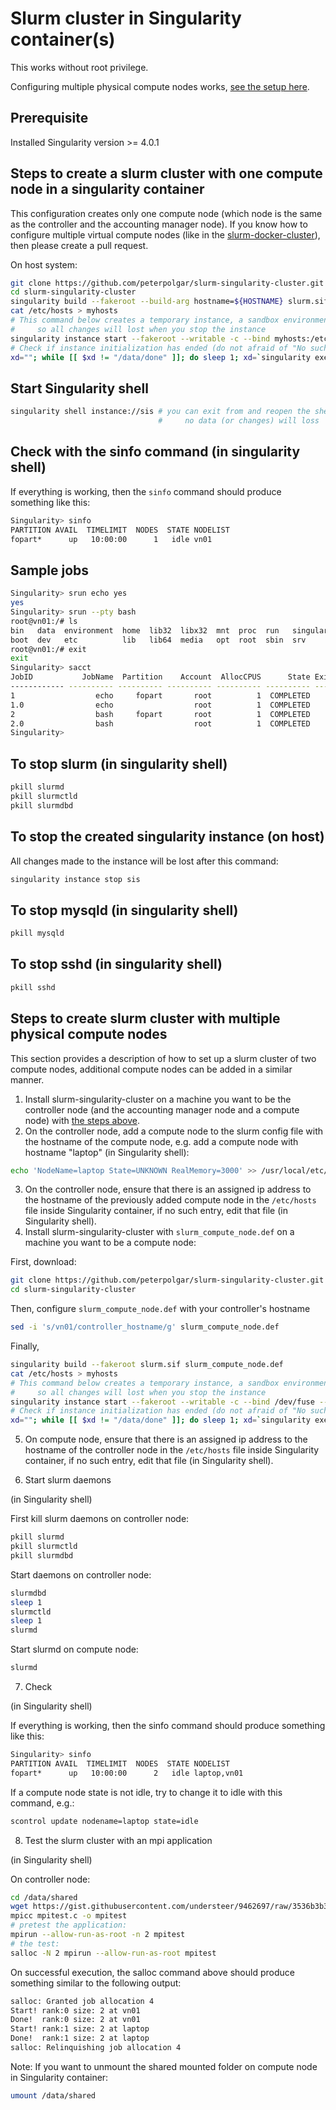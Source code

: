 # Slurm cluster in Singularity container(s)

This works without root privilege.

Configuring multiple physical compute nodes works, [see the setup here](#steps-to-create-slurm-cluster-with-multiple-physical-compute-nodes).

## Prerequisite
Installed Singularity version >= 4.0.1

## Steps to create a slurm cluster with one compute node in a singularity container

This configuration creates only one compute node (which node is the same as the controller and the accounting manager node). If you know how to configure multiple virtual compute nodes (like in the [slurm-docker-cluster](https://github.com/giovtorres/slurm-docker-cluster)), then please create a pull request.

On host system:
```bash
git clone https://github.com/peterpolgar/slurm-singularity-cluster.git
cd slurm-singularity-cluster
singularity build --fakeroot --build-arg hostname=${HOSTNAME} slurm.sif slurm.def
cat /etc/hosts > myhosts
# This command below creates a temporary instance, a sandbox environment,
#     so all changes will lost when you stop the instance
singularity instance start --fakeroot --writable -c --bind myhosts:/etc/hosts slurm.sif sis
# Check if instance initialization has ended (do not afraid of "No such file or directory" output):
xd=""; while [[ $xd != "/data/done" ]]; do sleep 1; xd=`singularity exec instance://sis ls /data/done`; done
```

## Start Singularity shell

```bash
singularity shell instance://sis # you can exit from and reopen the shell,
                                 #     no data (or changes) will loss
```

## Check with the sinfo command (in singularity shell)

If everything is working, then the ```sinfo``` command should produce something like this:

```bash
Singularity> sinfo
PARTITION AVAIL  TIMELIMIT  NODES  STATE NODELIST
fopart*      up   10:00:00      1   idle vn01
```

## Sample jobs
```bash
Singularity> srun echo yes
yes
Singularity> srun --pty bash
root@vn01:/# ls
bin   data  environment  home  lib32  libx32  mnt  proc  run   singularity  sys  usr
boot  dev   etc          lib   lib64  media   opt  root  sbin  srv          tmp  var
root@vn01:/# exit
exit
Singularity> sacct
JobID           JobName  Partition    Account  AllocCPUS      State ExitCode
------------ ---------- ---------- ---------- ---------- ---------- --------
1                  echo     fopart       root          1  COMPLETED      0:0
1.0                echo                  root          1  COMPLETED      0:0
2                  bash     fopart       root          1  COMPLETED      0:0
2.0                bash                  root          1  COMPLETED      0:0
Singularity> 
```

## To stop slurm (in singularity shell)

```bash
pkill slurmd
pkill slurmctld
pkill slurmdbd
```

## To stop the created singularity instance (on host)

All changes made to the instance will be lost after this command:

```bash
singularity instance stop sis
```

## To stop mysqld (in singularity shell)

```bash
pkill mysqld
```

## To stop sshd (in singularity shell)

```bash
pkill sshd
```

## Steps to create slurm cluster with multiple physical compute nodes

This section provides a description of how to set up a slurm cluster of two compute nodes, additional compute nodes can be added in a similar manner.

1. Install slurm-singularity-cluster on a machine you want to be the controller node (and the accounting manager node and a compute node) with [the steps above](#steps-to-create-a-slurm-cluster-with-one-compute-node-in-a-singularity-container).
2. On the controller node, add a compute node to the slurm config file with the hostname of the compute node, e.g. add a compute node with hostname "laptop" (in Singularity shell):
```bash
echo 'NodeName=laptop State=UNKNOWN RealMemory=3000' >> /usr/local/etc/slurm.conf
```
3. On the controller node, ensure that there is an assigned ip address to the hostname of the previously added compute node in the ```/etc/hosts``` file inside Singularity container, if no such entry, edit that file (in Singularity shell).
4. Install slurm-singularity-cluster with ```slurm_compute_node.def``` on a machine you want to be a compute node:

First, download:
```bash
git clone https://github.com/peterpolgar/slurm-singularity-cluster.git
cd slurm-singularity-cluster
```
Then, configure ```slurm_compute_node.def``` with your controller's hostname
```bash
sed -i 's/vn01/controller_hostname/g' slurm_compute_node.def
```
Finally, 
```bash
singularity build --fakeroot slurm.sif slurm_compute_node.def
cat /etc/hosts > myhosts
# This command below creates a temporary instance, a sandbox environment,
#     so all changes will lost when you stop the instance
singularity instance start --fakeroot --writable -c --bind /dev/fuse --bind myhosts:/etc/hosts slurm.sif sis
# Check if instance initialization has ended (do not afraid of "No such file or directory" output):
xd=""; while [[ $xd != "/data/done" ]]; do sleep 1; xd=`singularity exec instance://sis ls /data/done`; done
```
5. On compute node, ensure that there is an assigned ip address to the hostname of the controller node in the ```/etc/hosts``` file inside Singularity container, if no such entry, edit that file (in Singularity shell).

6. Start slurm daemons

(in Singularity shell)

First kill slurm daemons on controller node:
```bash
pkill slurmd
pkill slurmctld
pkill slurmdbd
```
Start daemons on controller node:
```bash
slurmdbd
sleep 1
slurmctld
sleep 1
slurmd
```
Start slurmd on compute node:
```bash
slurmd
```
7. Check

(in Singularity shell)

If everything is working, then the sinfo command should produce something like this:
```bash
Singularity> sinfo
PARTITION AVAIL  TIMELIMIT  NODES  STATE NODELIST
fopart*      up   10:00:00      2   idle laptop,vn01
```

If a compute node state is not idle, try to change it to idle with this command, e.g.:
```bash
scontrol update nodename=laptop state=idle
```
8. Test the slurm cluster with an mpi application

(in Singularity shell)

On controller node:
```bash
cd /data/shared
wget https://gist.githubusercontent.com/understeer/9462697/raw/3536b3b365b34c0af7f567b17ca1bc042ae0ef3c/mpitest.c
mpicc mpitest.c -o mpitest
# pretest the application:
mpirun --allow-run-as-root -n 2 mpitest
# the test:
salloc -N 2 mpirun --allow-run-as-root mpitest
```
On successful execution, the salloc command above should produce something similar to the following output:
```bash
salloc: Granted job allocation 4
Start! rank:0 size: 2 at vn01
Done!  rank:0 size: 2 at vn01
Start! rank:1 size: 2 at laptop
Done!  rank:1 size: 2 at laptop
salloc: Relinquishing job allocation 4
```

Note: If you want to unmount the shared mounted folder on compute node in Singularity container:
```bash
umount /data/shared
```
